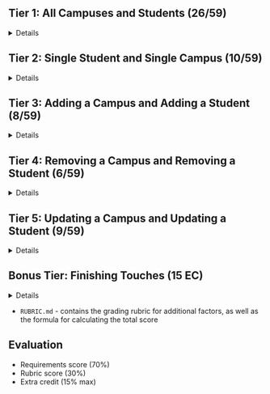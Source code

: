 ## Tier 1: All Campuses and Students (26/59)

<details>

### Frontend

#### Campus

  <details>

- [x] Write a component to display a list of all campuses (at least their names and images)
- [x] Write a campuses sub-reducer to manage campuses in your Redux store
- [x] Display the all-campuses component when the url matches `/campuses`

</details>

#### Students

  <details>

- [x] Write a component to display a list of all students (at least their names)
- [x] Write a students sub-reducer to manage students in your Redux store
- [x] Display the all-students component when the url matches `/students`

</details>

#### Navbar

  <details>

- [x] Add a links to the navbar that can be used to navigate to the all-campuses view and the all-students view

</details>

### Backend

#### Seed

  <details>

- [x] Write a function which sync's and seeds your database when your application starts

</details>

#### Campus

  <details>

- [x] Write a route to serve up all campuses

- Write a `campuses` model with the following information:

  - [x] name - not empty or null
  - [x] imageUrl - with a default value
  - [x] address - not empty or null
  - [x] description - extremely large text

  </details>

#### Students

  <details>

- [x] Write a route to serve up all students

- Write a `students` model with the following information:

  - [x] firstName - not empty or null
  - [x] lastName - not empty or null
  - [x] email - not empty or null; must be a valid email
  - [x] imageUrl - with a default value
  - [x] gpa - decimal between 0.0 and 4.0

- [x] Students may be associated with at most one campus. Likewise, campuses may be associated with many students

</details>

</details>

## Tier 2: Single Student and Single Campus (10/59)

<details>

### Frontend

<details>

#### Single Campus

  <details>

- Write a component to display a single campus with the following information:
  - [x] The campus's name, image, address and description
  - [x] A list of the names of all students in that campus (or a helpful message if it doesn't have any students)
- [x] Display the appropriate campus's info when the url matches `/campuses/:campusId`
- [x] Clicking on a campus from the campuses view should navigate to show that campus

- [x] Clicking on the name of a student in the campus view should navigate to show that student in the student view

</details>

#### Single Students

<details>

- Write a component to display a single student with the following information:
  - [x] The student's full name, email, image, and gpa
  - [x] The name of their campus (or a helpful message if they don't have one)
- [x] Display the appropriate student when the url matches `/students/:studentId`
- [x] Clicking on a student from the students view should navigate to show that student

- [x] Clicking on the name of a campus in the student view should navigate to show that campus in the campus view

</details>

</details>

### Backend

<details>

#### Campus

<details>

- [x] Write a route to serve up a single student (based on their id), _including that student's campus_

</details>

#### Students

<details>

- [x] Write a route to serve up a single campus (based on its id), _including that campuses' students_

</details>

</details>

</details>

</details>

## Tier 3: Adding a Campus and Adding a Student (8/59)

<details>

### Frontend

<details>

#### Campus

  <details>

- [x] Write a component to display a form for adding a new campus that contains inputs for _at least_ the name and address.
- [x] Display this component as part of the campuses view, alongside the list of campuses

- Submitting the form with a valid name/address should:

  - [x] Make an AJAX request that causes the new campus to be persisted in the database
  - [x] Add the new campus to the list of campuses without needing to refresh the page

  </details>

#### Student

  <details>

- [x] Write a component to display a form for adding a new student that contains inputs for _at least_ first name, last name and email
- [x] Display this component as part of the students view, alongside the list of students

- Submitting the form with a valid first name/last name/email should:

  - [x] Make an AJAX request that causes the new student to be persisted in the database
  - [x] Add the new student to the list of students without needing to refresh the page

  </details>

</details>

### Backend

<details>

#### Campus

  <details>

- [x] Write a route to add a new campus

</details>

#### Student

  <details>

- [x] Write a route to add a new student

</details>

</details>

</details>

## Tier 4: Removing a Campus and Removing a Student (6/59)

<details>

### Frontend

<details>

#### Campus

  <details>

- [x] In the campuses view, include an `X` button next to each campus
- Clicking the `X` button should:

  - [x] Make an AJAX request that causes that campus to be removed from database
  - [x] Remove the campus from the list of campuses without needing to refresh the page

  </details>

#### Student

  <details>

- [x] In the students view, include an `X` button next to each student
- Clicking the `X` button should:

  - [x] Make an AJAX request that causes that student to be removed from database
  - [x] Remove the student from the list of students without needing to refresh the page

  </details>

</details>

### Backend

<details>

#### Campus

  <details>

- [x] Write a route to remove a campus (based on its id)

</details>

#### Student

  <details>

- [x] Write a route to remove a student (based on their id)

</details>

</details>

</details>

## Tier 5: Updating a Campus and Updating a Student (9/59)

<details>

### Frontend

<details>

#### Campus

  <details>

- [x] Write a component to display a form updating _at least_ a campus's name and address
- [x] Display this component as part of the campus view
  - Submitting the form with valid data should:
- [x] Make an AJAX request that causes that campus to be updated in the database
- [x] Update the campus in the current view without needing to refresh the page

  - [x] In the campus view, display an `Unregister` button next to each of its students, which removes the student from the campus (in the database as well as this view); hint: the student is still in the database but is no longer associated with the campus

  </details>

#### Student

  <details>

- [x] Write a component to display a form updating a student
- [x] Display this component as part of the student view
- Submitting the form with valid data should:
- [x] Make an AJAX request that causes that student to be updated in the database
- [x] Update the student in the current view without needing to refresh the page

</details>

</details>

### Backend

<details>

#### Campus

<details>

- [x] Write a route to update an existing campus

</details>

#### Student

<details>

- [x] Write a route to update an existing student

</details>

</details>

</details>

## Bonus Tier: Finishing Touches (15 EC)

<details>

#### Finishing Touches

<details>

- [x] If a user attempts to add a new student or campus without a required field, a helpful message should be displayed
- [x] If a user attempts to access a page that doesn't exist (ex. `/potato`), a helpful "not found" message should be displayed
- [x] If a user attempts to view a student/campus that doesn't exist, a helpful message should be displayed
<!-- only added the loading message to the banner image on homepage component because there is a lag time as it is pulling it from the web -->
- [x] Whenever a component needs to wait for data to load from the server, a "loading" message should be displayed until the data is available
- [x] Overall, the app is spectacularly styled and visually stunning

</details>

#### Ordering

<details>

- [x] Create option for students to be ordered based on lastName on all-students view
- [x] Create option for students to be ordered based on GPA on all-students view
- [x] Create option for campuses to be ordered based on number of enrolled students on all-campuses view

</details>

#### Filtering

<details>

- [x] Create a filter on all-students view to only show students who are not registered to a campus
- [x] Create a filter on the all-campuses view to only show campuses that do not have any registered students

</details>

#### Seeding & Pagination

<details>
<!-- I was able to apply a frontend pagination on campuses but I know the one that is required is an api route version of pagination, it was a good first step towards the api version of pagination. -->
- [x] Seed 100+ students and 100+ campuses
- [ ] Implement _front-end_ pagination for the students view (e.g. `/students?page=1` renders the first ten students, and `/students?page=2` renders students 11-20)
- [ ] Implement _front-end_ pagination for the campuses view (e.g. `/campuses?page=1` renders the first ten campuses, and `/campuses?page=2` renders campuses 11-20)
- [ ] Implement _back-end_ pagination for students (e.g. `/api/students?page=1` returns the first ten students' data, and `/api/students?page=2` returns students 11-20)
- [ ] Implement _back-end_ pagination for campuses (e.g. `/api/campuses?page=1` returns the first ten campuses' data, and `/api/campuses?page=2` returns campuses 11-20)

</details>

</details>

- `RUBRIC.md` - contains the grading rubric for additional factors, as well as the formula for calculating the total score

## Evaluation

- Requirements score (70%)
- Rubric score (30%)
- Extra credit (15% max)
